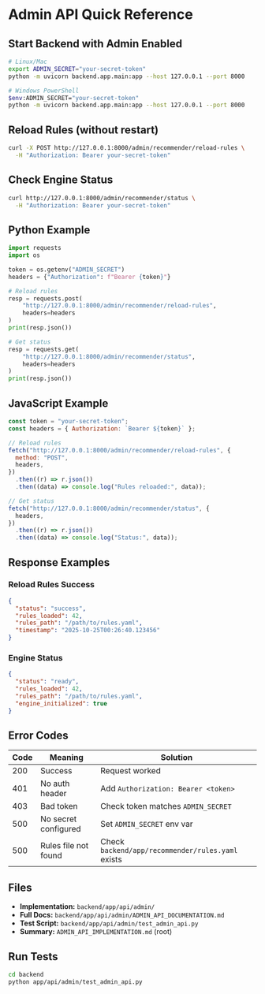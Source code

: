 # Admin API Quick Reference

## Start Backend with Admin Enabled

```bash
# Linux/Mac
export ADMIN_SECRET="your-secret-token"
python -m uvicorn backend.app.main:app --host 127.0.0.1 --port 8000

# Windows PowerShell
$env:ADMIN_SECRET="your-secret-token"
python -m uvicorn backend.app.main:app --host 127.0.0.1 --port 8000
```

## Reload Rules (without restart)

```bash
curl -X POST http://127.0.0.1:8000/admin/recommender/reload-rules \
  -H "Authorization: Bearer your-secret-token"
```

## Check Engine Status

```bash
curl http://127.0.0.1:8000/admin/recommender/status \
  -H "Authorization: Bearer your-secret-token"
```

## Python Example

```python
import requests
import os

token = os.getenv("ADMIN_SECRET")
headers = {"Authorization": f"Bearer {token}"}

# Reload rules
resp = requests.post(
    "http://127.0.0.1:8000/admin/recommender/reload-rules",
    headers=headers
)
print(resp.json())

# Get status
resp = requests.get(
    "http://127.0.0.1:8000/admin/recommender/status",
    headers=headers
)
print(resp.json())
```

## JavaScript Example

```javascript
const token = "your-secret-token";
const headers = { Authorization: `Bearer ${token}` };

// Reload rules
fetch("http://127.0.0.1:8000/admin/recommender/reload-rules", {
  method: "POST",
  headers,
})
  .then((r) => r.json())
  .then((data) => console.log("Rules reloaded:", data));

// Get status
fetch("http://127.0.0.1:8000/admin/recommender/status", {
  headers,
})
  .then((r) => r.json())
  .then((data) => console.log("Status:", data));
```

## Response Examples

### Reload Rules Success

```json
{
  "status": "success",
  "rules_loaded": 42,
  "rules_path": "/path/to/rules.yaml",
  "timestamp": "2025-10-25T00:26:40.123456"
}
```

### Engine Status

```json
{
  "status": "ready",
  "rules_loaded": 42,
  "rules_path": "/path/to/rules.yaml",
  "engine_initialized": true
}
```

## Error Codes

| Code | Meaning              | Solution                                          |
| ---- | -------------------- | ------------------------------------------------- |
| 200  | Success              | Request worked                                    |
| 401  | No auth header       | Add `Authorization: Bearer <token>`               |
| 403  | Bad token            | Check token matches `ADMIN_SECRET`                |
| 500  | No secret configured | Set `ADMIN_SECRET` env var                        |
| 500  | Rules file not found | Check `backend/app/recommender/rules.yaml` exists |

## Files

- **Implementation:** `backend/app/api/admin/`
- **Full Docs:** `backend/app/api/admin/ADMIN_API_DOCUMENTATION.md`
- **Test Script:** `backend/app/api/admin/test_admin_api.py`
- **Summary:** `ADMIN_API_IMPLEMENTATION.md` (root)

## Run Tests

```bash
cd backend
python app/api/admin/test_admin_api.py
```
